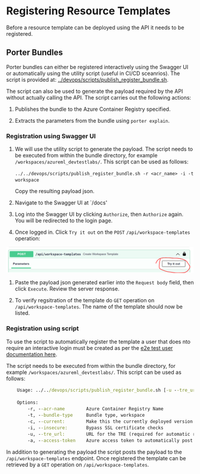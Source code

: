 # Registering Resource Templates

Before a resource template can be deployed using the API it needs to be registered.

## Porter Bundles

Porter bundles can either be registered interactively using the Swagger UI or automatically using the utility script (useful in CI/CD sceanrios). The script is provided at: [../devops/scripts/publish_register_bundle.sh](../devops/scripts/publish_register_bundle.sh).

The script can also be used to generate the payload required by the API without actually calling the API. The script carries out the following actions:

1. Publishes the bundle to the Azure Container Registry specified.

1. Extracts the parameters from the bundle using `porter explain`.

### Registration using Swagger UI

1. We will use the utility script to generate the payload. The script needs to be executed from within the bundle directory, for example `/workspaces/azureml_devtestlabs/`. This script can be used as follows:

    `../../devops/scripts/publish_register_bundle.sh -r <acr_name> -i -t workspace`

    Copy the resulting payload json.

1. Navigate to the Swagger UI at `/docs'

1. Log into the Swagger UI by clicking `Authorize`, then `Authorize` again. You will be redirected to the login page.

1. Once logged in. Click `Try it out` on the `POST` `/api/workspace-templates` operation:

![Post Workspace Template](./assets/post-template.png)

1. Paste the payload json generated earlier into the `Request body` field, then click `Execute`. Review the server response.

1. To verify regsitration of the template do `GET` operation on `/api/workspace-templates`. The name of the template should now be listed.

### Registration using script

To use the script to automatically register the template a user that does nto require an interactive login must be created as per the [e2e test user documentation here](auth.md#tre-e2e-test).

The script needs to be executed from within the bundle directory, for example `/workspaces/azureml_devtestlabs/`. This script can be used as follows:

```cmd
    Usage: ../../devops/scripts/publish_register_bundle.sh [-u --tre_url]  [-c --current] [-i --insecure]

    Options:
        -r, --acr-name        Azure Container Registry Name 
        -t, --bundle-type     Bundle type, workspace
        -c, --current:        Make this the currently deployed version of this template
        -i, --insecure:       Bypass SSL certificate checks
        -u, --tre_url:        URL for the TRE (required for automatic registration)
        -a, --access-token    Azure access token to automatically post to the API (required for automatic registration)
```

In addition to generating the payload the script posts the payload to the `/api/workspace-templates` endpoint. Once registered the template can be retrieved by a `GET` operation on `/api/workspace-templates`.
